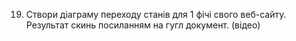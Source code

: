 19. Створи діаграму переходу станів для 1 фічі свого веб-сайту. Результат скинь посиланням на гугл документ. (відео)
